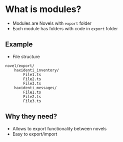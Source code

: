 # What is modules?

* Modules are Novels with `export` folder
* Each module has folders with code in `export` folder

## Example
* File structure
```
novel/export/
	haxidenti_inventory/
		File1.ts
		File2.ts
		File3.ts
	haxidenti_messages/
		File1.ts
		File2.ts
		File3.ts
```


## Why they need?
* Allows to export functionality between novels
* Easy to export/import